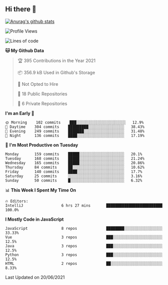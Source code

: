## Hi there 👋

[![Anurag's github stats](https://github-readme-stats.vercel.app/api?username=Songwonseok)](https://github.com/anuraghazra/github-readme-stats)



<!--START_SECTION:waka-->
![Profile Views](http://img.shields.io/badge/Profile%20Views-7-blue)

![Lines of code](https://img.shields.io/badge/From%20Hello%20World%20I%27ve%20Written-2.9%20million%20lines%20of%20code-blue)

**🐱 My Github Data** 

> 🏆 395 Contributions in the Year 2021
 > 
> 📦 356.9 kB Used in Github's Storage 
 > 
> 🚫 Not Opted to Hire
 > 
> 📜 18 Public Repositories 
 > 
> 🔑 6 Private Repositories  
 > 
**I'm an Early 🐤** 

```text
🌞 Morning    102 commits    ███░░░░░░░░░░░░░░░░░░░░░░   12.9% 
🌆 Daytime    304 commits    █████████░░░░░░░░░░░░░░░░   38.43% 
🌃 Evening    249 commits    ███████░░░░░░░░░░░░░░░░░░   31.48% 
🌙 Night      136 commits    ████░░░░░░░░░░░░░░░░░░░░░   17.19%

```
📅 **I'm Most Productive on Tuesday** 

```text
Monday       159 commits    █████░░░░░░░░░░░░░░░░░░░░   20.1% 
Tuesday      168 commits    █████░░░░░░░░░░░░░░░░░░░░   21.24% 
Wednesday    165 commits    █████░░░░░░░░░░░░░░░░░░░░   20.86% 
Thursday     84 commits     ██░░░░░░░░░░░░░░░░░░░░░░░   10.62% 
Friday       140 commits    ████░░░░░░░░░░░░░░░░░░░░░   17.7% 
Saturday     25 commits     ░░░░░░░░░░░░░░░░░░░░░░░░░   3.16% 
Sunday       50 commits     █░░░░░░░░░░░░░░░░░░░░░░░░   6.32%

```


📊 **This Week I Spent My Time On** 

```text
🔥 Editors: 
IntelliJ                 6 hrs 27 mins       █████████████████████████   100.0%

```

**I Mostly Code in JavaScript** 

```text
JavaScript               8 repos             ████████░░░░░░░░░░░░░░░░░   33.33% 
Vue                      3 repos             ███░░░░░░░░░░░░░░░░░░░░░░   12.5% 
Java                     3 repos             ███░░░░░░░░░░░░░░░░░░░░░░   12.5% 
Python                   3 repos             ███░░░░░░░░░░░░░░░░░░░░░░   12.5% 
HTML                     2 repos             ██░░░░░░░░░░░░░░░░░░░░░░░   8.33%

```



 Last Updated on 20/06/2021
<!--END_SECTION:waka-->
